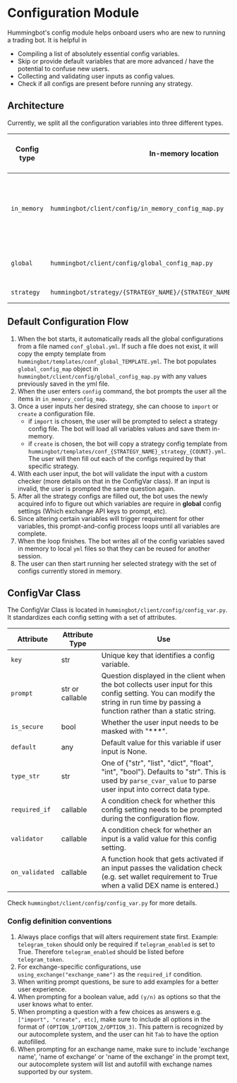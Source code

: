 # Configuration Module

Hummingbot's config module helps onboard users who are new to running a trading bot. It is helpful in 
- Compiling a list of absolutely essential config variables.
- Skip or provide default variables that are more advanced / have the potential to confuse new users.
- Collecting and validating user inputs as config values.
- Check if all configs are present before running any strategy.

## Architecture

Currently, we split all the configuration variables into three different types.

| Config type   | In-memory location | Saved to local yml | Description                 |
|-------------- | ------------------ | ------------------ | --------------------------- |
| `in_memory`   | `hummingbot/client/config/in_memory_config_map.py` | No | Configs that are never saved and prompted every time (currently, only the `strategy` and `strategy_config_path` are in this config map.
| `global`      | `hummingbot/client/config/global_config_map.py` | Yes | Strategy-agnostic configs such as exchange API keys, wallet selection, etc.
| `strategy`    | `hummingbot/strategy/{STRATEGY_NAME}/{STRATEGY_NAME}_strategy_config_map.py` | Yes | Strategy-specific configs.


## Default Configuration Flow
1. When the bot starts, it automatically reads all the global configurations from a file named `conf_global.yml`. If 
   such a file does not exist, it will copy the empty template from `hummingbot/templates/conf_global_TEMPLATE.yml`. 
   The bot populates `global_config_map` object in `hummingbot/client/config/global_config_map.py` with any values 
   previously saved in the yml file.
2. When the user enters `config` command, the bot prompts the user all the items in `in_memory_config_map`.
3. Once a user inputs her desired strategy, she can choose to `import` or `create` a configuration file. 
    - if `import` is chosen, the user will be prompted to select a strategy config file. The bot will load all variables values and save them in-memory.
    - if `create` is chosen, the bot will copy a strategy config template from `hummingbot/templates/conf_{STRATEGY_NAME}_strategy_{COUNT}.yml`.
      The user will then fill out each of the configs required by that specific strategy.
4. With each user input, the bot will validate the input with a custom checker (more details on that in the ConfigVar class). If an input is invalid,
    the user is prompted the same question again.
5. After all the strategy configs are filled out, the bot uses the newly acquired info to figure out which variables 
    are require in **global** config settings (Which exchange API keys to prompt, etc).
6. Since altering certain variables will trigger requirement for other variables, this prompt-and-config process loops until all variables are complete.
7. When the loop finishes. The bot writes all of the config variables saved in memory to local `yml` files so that they can be reused for another session.
7. The user can then start running her selected strategy with the set of configs currently stored in memory.


## ConfigVar Class
The ConfigVar Class is located in `hummingbot/client/config/config_var.py`. It standardizes each config setting with a set of attributes.

| Attribute     | Attribute Type  | Use | 
|-------------- | --------------- | --- |
| `key`         | str             | Unique key that identifies a config variable. |
| `prompt`      | str or callable | Question displayed in the client when the bot collects user input for this config setting. You can modify the string in run time by passing a function rather than a static string. |
| `is_secure`   | bool            | Whether the user input needs to be masked with "***". |
| `default`     | any             | Default value for this variable if user input is None. |
| `type_str`    | str             | One of {"str", "list", "dict", "float", "int", "bool"}. Defaults to "str". This is used by `parse_cvar_value` to parse user input into correct data type. |
| `required_if` | callable        | A condition check for whether this config setting needs to be prompted during the configuration flow. |
| `validator`   | callable        | A condition check for whether an input is a valid value for this config setting. |
| `on_validated`| callable        | A function hook that gets activated if an input passes the validation check (e.g. set wallet requirement to True when a valid DEX name is entered.) |

Check `hummingbot/client/config/config_var.py` for more details.

### Config definition conventions
1. Always place configs that will alters requirement state first. 
   Example: `telegram_token` should only be required if `telegram_enabled` is set to True. Therefore `telegram_enabled` should be listed before `telegram_token`.
2. For exchange-specific configurations, use `using_exchange("exchange_name")` as the `required_if` condition.
3. When writing prompt questions, be sure to add examples for a better user experience.
4. When prompting for a boolean value, add `(y/n)` as options so that the user knows what to enter.
5. When prompting a question with a few choices as answers e.g. `["import", "create", etc]`, make sure to include all options in the format of `(OPTION_1/OPTION_2/OPTION_3)`. 
   This pattern is recognized by our autocomplete system, and the user can hit `Tab` to have the option autofilled. 
6. When prompting for an exchange name, make sure to include 'exchange name', 'name of exchange' or 'name of the exchange' in the prompt text, our autocomplete system will list and autofill with exchange names supported by our system.
